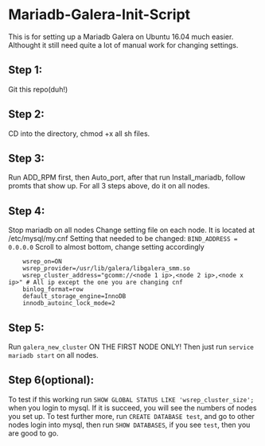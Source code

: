 # Mariadb-Galera-Init-Script

This is for setting up a Mariadb Galera on Ubuntu 16.04 much easier. Althought it still need quite a lot of manual work for changing settings.

## Step 1:
Git this repo(duh!)

## Step 2:
CD into the directory, chmod +x all sh files.

## Step 3:
Run ADD_RPM first, then Auto_port, after that run Install_mariadb, follow promts that show up.
For all 3 steps above, do it on all nodes.

## Step 4:
Stop mariadb on all nodes
Change setting file on each node. It is located at /etc/mysql/my.cnf
Setting that needed to be changed:
`BIND_ADDRESS = 0.0.0.0`
Scroll to almost bottom, change setting accordingly
```
    wsrep_on=ON
    wsrep_provider=/usr/lib/galera/libgalera_smm.so
    wsrep_cluster_address="gcomm://<node 1 ip>,<node 2 ip>,<node x ip>" # All ip except the one you are changing cnf
    binlog_format=row
    default_storage_engine=InnoDB
    innodb_autoinc_lock_mode=2
```

## Step 5:
Run `galera_new_cluster` ON THE FIRST NODE ONLY!
Then just run `service mariadb start` on all nodes.

## Step 6(optional):
To test if this working run `SHOW GLOBAL STATUS LIKE 'wsrep_cluster_size';` when you login to mysql. If it is succeed, you will see the numbers of nodes you set up.
To test further more, run `CREATE DATABASE test`, and go to other nodes login into mysql, then run `SHOW DATABASES`, if you see `test`, then you are good to go.
